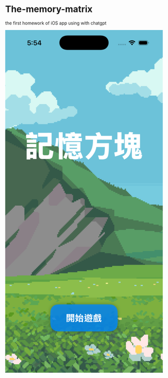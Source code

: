 # The-memory-matrix
the first homework of iOS app using with chatgpt

<img src="Simulator Screenshot - iPhone 16 Pro - 2025-09-21 at 17.54.36.png" alt="主畫面" width="600"> 
